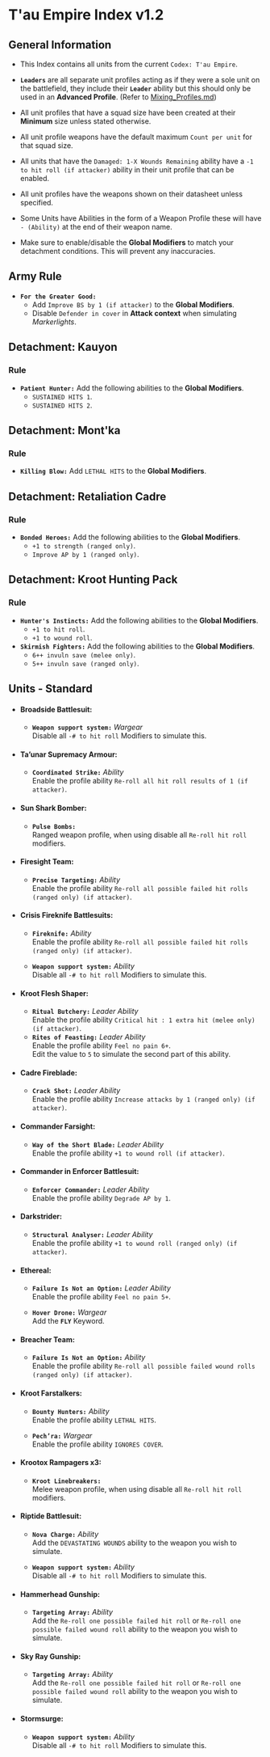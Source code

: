 # T'au Empire Index v1.2
## General Information

* This Index contains all units from the current `Codex: T'au Empire`.
  
* **`Leaders`** are all separate unit profiles acting as if they were a sole unit on the battlefield, they include their **`Leader`** ability but this should only be used in an **Advanced Profile**. (Refer to [Mixing_Profiles.md](/Guides/Mixing_Profiles.md))
  
* All unit profiles that have a squad size have been created at their **Minimum** size unless stated otherwise.
  
* All unit profile weapons have the default maximum `Count per unit` for that squad size.
  
* All units that have the `Damaged: 1-X Wounds Remaining` ability have a `-1 to hit roll (if attacker)` ability in their unit profile that can be enabled.
  
* All unit profiles have the weapons shown on their datasheet unless specified.
  
* Some Units have Abilities in the form of a Weapon Profile these will have `- (Ability)` at the end of their weapon name.

* Make sure to enable/disable the **Global Modifiers** to match your detachment conditions. This will prevent any inaccuracies. 

## Army Rule
* **`For the Greater Good:`** 
  * Add `Improve BS by 1 (if attacker)` to the **Global Modifiers**.
  * Disable `Defender in cover` in **Attack context** when simulating *Markerlights*.

## Detachment: Kauyon
### Rule
* **`Patient Hunter:`** Add the following abilities to the **Global Modifiers**.
  * `SUSTAINED HITS 1`.
  * `SUSTAINED HITS 2`.

## Detachment: Mont'ka
### Rule
* **`Killing Blow:`** Add `LETHAL HITS` to the **Global Modifiers**.

## Detachment: Retaliation Cadre
### Rule
* **`Bonded Heroes:`** Add the following abilities to the **Global Modifiers**.
  * `+1 to strength (ranged only)`.
  * `Improve AP by 1 (ranged only)`.

## Detachment: Kroot Hunting Pack
### Rule
* **`Hunter's Instincts:`** Add the following abilities to the **Global Modifiers**.
  * `+1 to hit roll`.
  * `+1 to wound roll`.
* **`Skirmish Fighters:`** Add the following abilities to the **Global Modifiers**.
  * `6++ invuln save (melee only)`.
  * `5++ invuln save (ranged only)`.

## Units - Standard

* #### Broadside Battlesuit:
  * **`Weapon support system:`** *Wargear* <br> Disable all `-# to hit roll` Modifiers to simulate this.

* #### Ta’unar Supremacy Armour:
  * **`Coordinated Strike:`** *Ability* <br> Enable the profile ability `Re-roll all hit roll results of 1 (if attacker)`.

* #### Sun Shark Bomber:
   * **`Pulse Bombs:`** <br> Ranged weapon profile, when using disable all `Re-roll hit roll` modifiers.

* ####  Firesight Team:
  * **`Precise Targeting:`** *Ability* <br> Enable the profile ability `Re-roll all possible failed hit rolls (ranged only) (if attacker)`.

* ####  Crisis Fireknife Battlesuits:
  * **`Fireknife:`** *Ability* <br> Enable the profile ability `Re-roll all possible failed hit rolls (ranged only) (if attacker)`.

  * **`Weapon support system:`** *Ability* <br> Disable all `-# to hit roll` Modifiers to simulate this.

* #### Kroot Flesh Shaper:
  * **`Ritual Butchery:`** *Leader Ability* <br> Enable the profile ability `Critical hit : 1 extra hit (melee only) (if attacker)`.
  * **`Rites of Feasting:`** *Leader Ability* <br> Enable the profile ability `Feel no pain 6+`. <br> Edit the value to `5` to simulate the second part of this ability.

* #### Cadre Fireblade:
  * **`Crack Shot:`** *Leader Ability* <br> Enable the profile ability `Increase attacks by 1 (ranged only) (if attacker)`.

* #### Commander Farsight:
  * **`Way of the Short Blade:`** *Leader Ability* <br> Enable the profile ability `+1 to wound roll (if attacker)`.

* #### Commander in Enforcer Battlesuit:
  * **`Enforcer Commander:`** *Leader Ability* <br> Enable the profile ability `Degrade AP by 1`.

* #### Darkstrider:
  * **`Structural Analyser:`** *Leader Ability* <br> Enable the profile ability `+1 to wound roll (ranged only) (if attacker)`.

* #### Ethereal:
  * **`Failure Is Not an Option:`** *Leader Ability* <br> Enable the profile ability `Feel no pain 5+`.

  * **`Hover Drone:`** *Wargear* <br> Add the **`FLY`** Keyword.

* #### Breacher Team:
  * **`Failure Is Not an Option:`** *Ability* <br> Enable the profile ability `Re-roll all possible failed wound rolls (ranged only) (if attacker)`.

* #### Kroot Farstalkers:
  * **`Bounty Hunters:`** *Ability* <br> Enable the profile ability `LETHAL HITS`.

  * **`Pech’ra:`** *Wargear* <br> Enable the profile ability `IGNORES COVER`.

* #### Krootox Rampagers x3:
  * **`Kroot Linebreakers:`** <br> Melee weapon profile, when using disable all `Re-roll hit roll` modifiers.

* #### Riptide Battlesuit:
  * **`Nova Charge:`** *Ability* <br> Add the `DEVASTATING WOUNDS` ability to the weapon you wish to simulate.

  * **`Weapon support system:`** *Ability* <br> Disable all `-# to hit roll` Modifiers to simulate this.

* #### Hammerhead Gunship:
  * **`Targeting Array:`** *Ability* <br> Add the `Re-roll one possible failed hit roll` or `Re-roll one possible failed wound roll` ability to the weapon you wish to simulate.

* #### Sky Ray Gunship:
  * **`Targeting Array:`** *Ability* <br> Add the `Re-roll one possible failed hit roll` or `Re-roll one possible failed wound roll` ability to the weapon you wish to simulate.

* #### Stormsurge:
  * **`Weapon support system:`** *Ability* <br> Disable all `-# to hit roll` Modifiers to simulate this.